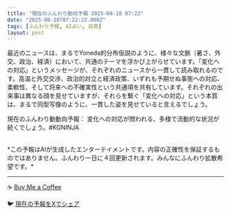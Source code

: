 ```yaml
---
title: "現在のふんわり動向予報 2025-08-18 07:22"
date: "2025-08-18T07:22:22.000Z"
tags: [ふんわり予報, AI占い, 日常]
layout: post
---
```


最近のニュースは、まるでYoneda的分布仮説のように、様々な文脈（暑さ、外交、政治、経済）において、共通のテーマを浮かび上がらせています。「変化への対応」というメッセージが、それぞれのニュースから一貫して読み取れるのです。高温と外交交渉、政治的対立と経済政策、いずれも予期せぬ事態への対応、柔軟性、そして将来への不確実性という共通項を共有しています。それぞれの出来事は異なる顔を見せていますが、それらを繋ぐ「変化への対応」という本質は、まるで同型写像のように、一貫した姿を見せていると言えるでしょう。


現在のふんわり動動向予報：
変化への対応が問われる、多様で流動的な状況が続くでしょう。#KGNINJA

<br>
*この予報はAIが生成したエンターテイメントです。内容の正確性を保証するものではありません。ふんわり一日に４回更新されます。みんなにふんわり拡散希望です。*

---
☕️ [Buy Me a Coffee](https://www.buymeacoffee.com/kgninja)

🐦 [現在の予報をXでシェア](https://twitter.com/intent/tweet?text=%E7%8F%BE%E5%9C%A8%E3%81%AE%E3%81%B5%E3%82%93%E3%82%8F%E3%82%8A%E4%BA%88%E5%A0%B1%3A%20%E3%80%8C%E6%9C%80%E8%BF%91%E3%81%AE%E3%83%8B%E3%83%A5%E3%83%BC%E3%82%B9%E3%81%AF%E3%80%81%E3%81%BE%E3%82%8B%E3%81%A7Yoneda%E7%9A%84%E5%88%86%E5%B8%83%E4%BB%AE%E8%AA%AC%E3%81%AE%E3%82%88%E3%81%86%E3%81%AB%E3%80%81%E6%A7%98%E3%80%85%E3%81%AA%E6%96%87%E8%84%88%EF%BC%88%E6%9A%91%E3%81%95%E3%80%81%E5%A4%96%E4%BA%A4%E3%80%81%E6%94%BF%E6%B2%BB%E3%80%81%E7%B5%8C%E6%B8%88%EF%BC%89%E3%81%AB%E3%81%8A%E3%81%84%E3%81%A6%E3%80%81%E5%85%B1%E9%80%9A%E3%81%AE%E3%83%86%E3%83%BC%E3%83%9E%E3%82%92%E6%B5%AE%E3%81%8B%E3%81%B3%E4%B8%8A%E3%81%8C%E3%82%89%E3%81%9B%E3%81%A6%E3%81%84%E3%81%BE%E3%81%99%E3%80%82%E3%80%8D%23KGNINJA%20%E7%B6%9A%E3%81%8D%E3%81%AF%E3%83%96%E3%83%AD%E3%82%B0%E3%81%A7%EF%BC%81%F0%9F%91%87&url=https%3A%2F%2Fkg-ninja.github.io%2FFunwariyoso%2F)
